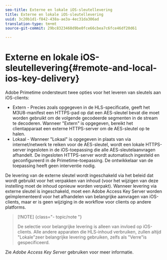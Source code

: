 ```yaml
---
seo-title: Externe en lokale iOS-sleutellevering
title: Externe en lokale iOS-sleutellevering
uuid: 3c20b1d1-f842-438a-ae3a-4ec31da306ad
translation-type: tm+mt
source-git-commit: 29bc8323460d9be0fce66cbea7c6fce46df20d61

---
```



# Externe en lokale iOS-sleutellevering{#remote-and-local-ios-key-delivery}

Adobe Primetime ondersteunt twee opties voor het leveren van sleutels aan iOS-clients:

* Extern - Precies zoals opgegeven in de HLS-specificatie, geeft het M3U8-manifest een HTTPS-pad op dat een AES-sleutel bevat die moet worden gebruikt om de volgende gecodeerde segmenten in de stream te decoderen. Wanneer &quot;Extern&quot; is opgegeven, bereikt het clientapparaat een externe HTTPS-server om de AES-sleutel op te halen.
* Lokaal - Wanneer &quot;Lokaal&quot; is opgegeven in plaats van via internet/netwerk te reiken voor de AES-sleutel, wordt een lokale HTTPS-server ingesloten in de iOS-toepassing die alle AES-sleutelaanvragen afhandelt. De ingesloten HTTPS-server wordt automatisch ingesteld en geconfigureerd in de Primetime-toepassing. De ontwikkelaar van de toepassing heeft geen interventie nodig.

De levering van de externe sleutel wordt ingeschakeld via het beleid dat wordt gebruikt voor het verpakken van inhoud (voor het wijzigen van deze instelling moet de inhoud opnieuw worden verpakt). Wanneer levering via externe sleutel is ingeschakeld, moet een Adobe Access Key Server worden geïmplementeerd voor het afhandelen van belangrijke aanvragen van iOS-clients, maar er is geen wijziging in de workflow voor clients op andere platforms.

>[!NOTE] {class=&quot;- topic/note &quot;}
>
>De selectie voor belangrijke levering is alleen van invloed op iOS-clients. Alle andere apparaten die HLS-inhoud verbruiken, zullen altijd &quot;Lokale&quot;zeer belangrijke levering gebruiken, zelfs als &quot;Verre&quot;is gespecificeerd.

Zie *Adobe Access Key Server* gebruiken voor meer informatie.
